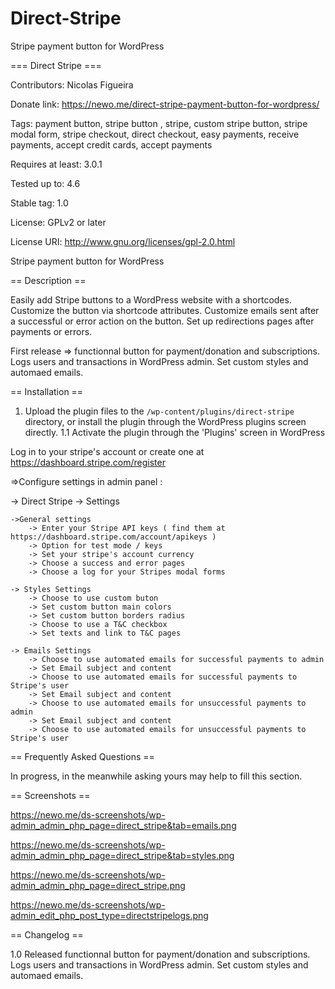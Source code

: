 # Direct-Stripe
Stripe payment button for WordPress

=== Direct Stripe ===

Contributors: Nicolas Figueira

Donate link: https://newo.me/direct-stripe-payment-button-for-wordpress/

Tags: payment button, stripe button , stripe, custom stripe button, stripe modal form, stripe checkout, direct checkout, easy payments, receive payments, accept credit cards, accept payments

Requires at least: 3.0.1

Tested up to: 4.6

Stable tag: 1.0

License: GPLv2 or later

License URI: http://www.gnu.org/licenses/gpl-2.0.html


Stripe payment button for WordPress

== Description ==

Easily add Stripe buttons to a WordPress website with a shortcodes.
Customize the button via shortcode attributes.
Customize emails sent after a successful or error action on the button.
Set up redirections pages after payments or errors.

First release => functionnal button for payment/donation and subscriptions. 
Logs users and transactions in WordPress admin. 
Set custom styles and automaed emails.


== Installation ==


1. Upload the plugin files to the `/wp-content/plugins/direct-stripe` directory, or install the plugin through the WordPress plugins screen directly.
1.1 Activate the plugin through the 'Plugins' screen in WordPress

Log in to your stripe's account or create one at https://dashboard.stripe.com/register

=>Configure settings in admin panel :

  -> Direct Stripe -> Settings
  
    ->General settings
        -> Enter your Stripe API keys ( find them at https://dashboard.stripe.com/account/apikeys )
        -> Option for test mode / keys
        -> Set your stripe's account currency 
        -> Choose a success and error pages
        -> Choose a log for your Stripes modal forms
        
    -> Styles Settings
        -> Choose to use custom buton
        -> Set custom button main colors
        -> Set custom button borders radius
        -> Choose to use a T&C checkbox 
        -> Set texts and link to T&C pages
        
    -> Emails Settings
        -> Choose to use automated emails for successful payments to admin
        -> Set Email subject and content
        -> Choose to use automated emails for successful payments to Stripe's user
        -> Set Email subject and content
        -> Choose to use automated emails for unsuccessful payments to admin
        -> Set Email subject and content
        -> Choose to use automated emails for unsuccessful payments to Stripe's user


== Frequently Asked Questions ==

In progress, in the meanwhile asking yours may help to fill this section.


== Screenshots ==

https://newo.me/ds-screenshots/wp-admin_admin_php_page=direct_stripe&tab=emails.png

https://newo.me/ds-screenshots/wp-admin_admin_php_page=direct_stripe&tab=styles.png

https://newo.me/ds-screenshots/wp-admin_admin_php_page=direct_stripe.png

https://newo.me/ds-screenshots/wp-admin_edit_php_post_type=directstripelogs.png

== Changelog ==

1.0 Released functionnal button for payment/donation and subscriptions. Logs users and transactions in WordPress admin. Set custom styles and automaed emails.